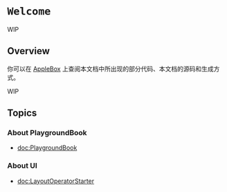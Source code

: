 # ``Welcome``

WIP

## Overview

你可以在 [AppleBox](https://github.com/LeonardoLu/AppleBox) 上查阅本文档中所出现的部分代码、本文档的源码和生成方式。

WIP

## Topics

### About PlaygroundBook

- <doc:PlaygroundBook>

### About UI

- <doc:LayoutOperatorStarter>

